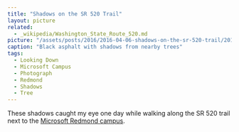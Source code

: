 ```yaml
---
title: "Shadows on the SR 520 Trail"
layout: picture
related:
  - _wikipedia/Washington_State_Route_520.md
picture: "/assets/posts/2016/2016-04-06-shadows-on-the-sr-520-trail/2016-04-06-shadows-on-the-sr-520-trail-smaller.jpg"
caption: "Black asphalt with shadows from nearby trees"
tags:
  - Looking Down
  - Microsoft Campus
  - Photograph
  - Redmond
  - Shadows
  - Tree
---
```


These shadows caught my eye one day while walking along the SR 520 trail next to the [Microsoft Redmond campus](https://en.wikipedia.org/wiki/Microsoft_Redmond_Campus).